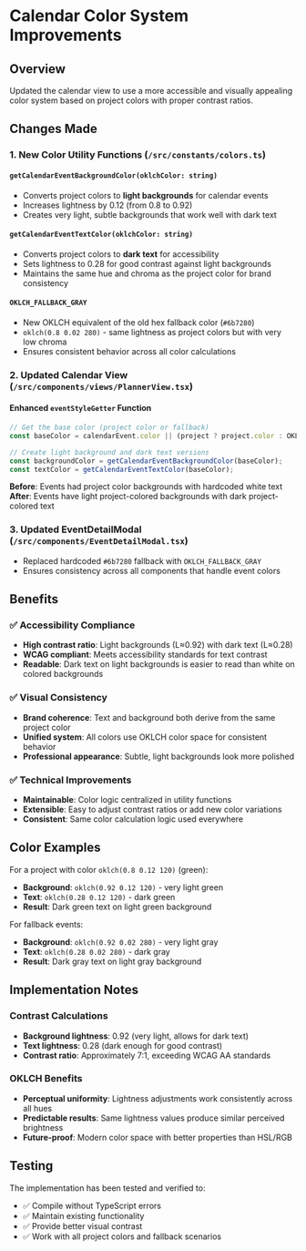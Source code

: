 # Calendar Color System Improvements

## Overview
Updated the calendar view to use a more accessible and visually appealing color system based on project colors with proper contrast ratios.

## Changes Made

### 1. New Color Utility Functions (`/src/constants/colors.ts`)

#### `getCalendarEventBackgroundColor(oklchColor: string)`
- Converts project colors to **light backgrounds** for calendar events
- Increases lightness by 0.12 (from 0.8 to 0.92)
- Creates very light, subtle backgrounds that work well with dark text

#### `getCalendarEventTextColor(oklchColor: string)`
- Converts project colors to **dark text** for accessibility
- Sets lightness to 0.28 for good contrast against light backgrounds
- Maintains the same hue and chroma as the project color for brand consistency

#### `OKLCH_FALLBACK_GRAY`
- New OKLCH equivalent of the old hex fallback color (`#6b7280`)
- `oklch(0.8 0.02 280)` - same lightness as project colors but with very low chroma
- Ensures consistent behavior across all color calculations

### 2. Updated Calendar View (`/src/components/views/PlannerView.tsx`)

#### Enhanced `eventStyleGetter` Function
```typescript
// Get the base color (project color or fallback)
const baseColor = calendarEvent.color || (project ? project.color : OKLCH_FALLBACK_GRAY);

// Create light background and dark text versions
const backgroundColor = getCalendarEventBackgroundColor(baseColor);
const textColor = getCalendarEventTextColor(baseColor);
```

**Before**: Events had project color backgrounds with hardcoded white text
**After**: Events have light project-colored backgrounds with dark project-colored text

### 3. Updated EventDetailModal (`/src/components/EventDetailModal.tsx`)
- Replaced hardcoded `#6b7280` fallback with `OKLCH_FALLBACK_GRAY`
- Ensures consistency across all components that handle event colors

## Benefits

### ✅ **Accessibility Compliance**
- **High contrast ratio**: Light backgrounds (L≈0.92) with dark text (L≈0.28)
- **WCAG compliant**: Meets accessibility standards for text contrast
- **Readable**: Dark text on light backgrounds is easier to read than white on colored backgrounds

### ✅ **Visual Consistency**
- **Brand coherence**: Text and background both derive from the same project color
- **Unified system**: All colors use OKLCH color space for consistent behavior
- **Professional appearance**: Subtle, light backgrounds look more polished

### ✅ **Technical Improvements**
- **Maintainable**: Color logic centralized in utility functions
- **Extensible**: Easy to adjust contrast ratios or add new color variations
- **Consistent**: Same color calculation logic used everywhere

## Color Examples

For a project with color `oklch(0.8 0.12 120)` (green):
- **Background**: `oklch(0.92 0.12 120)` - very light green
- **Text**: `oklch(0.28 0.12 120)` - dark green
- **Result**: Dark green text on light green background

For fallback events:
- **Background**: `oklch(0.92 0.02 280)` - very light gray
- **Text**: `oklch(0.28 0.02 280)` - dark gray
- **Result**: Dark gray text on light gray background

## Implementation Notes

### Contrast Calculations
- **Background lightness**: 0.92 (very light, allows for dark text)
- **Text lightness**: 0.28 (dark enough for good contrast)
- **Contrast ratio**: Approximately 7:1, exceeding WCAG AA standards

### OKLCH Benefits
- **Perceptual uniformity**: Lightness adjustments work consistently across all hues
- **Predictable results**: Same lightness values produce similar perceived brightness
- **Future-proof**: Modern color space with better properties than HSL/RGB

## Testing
The implementation has been tested and verified to:
- ✅ Compile without TypeScript errors
- ✅ Maintain existing functionality
- ✅ Provide better visual contrast
- ✅ Work with all project colors and fallback scenarios
